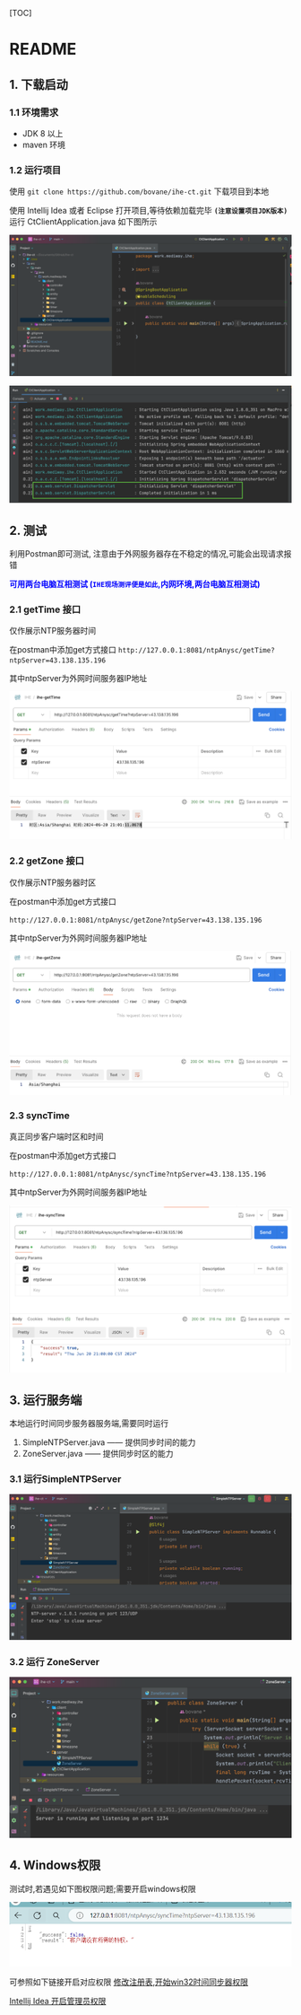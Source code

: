 [TOC]

# README

## 1. 下载启动

### 1.1 环境需求

- JDK 8 以上
- maven 环境

### 1.2 运行项目

使用 `git clone https://github.com/bovane/ihe-ct.git` 下载项目到本地

使用 Intellij Idea 或者 Eclipse 打开项目,等待依赖加载完毕 **`(注意设置项目JDK版本)`**
运行 CtClientApplication.java 如下图所示

![ct](img/ct.png)

![ct-1](img/ct-1.png)

## 2. 测试

利用Postman即可测试, 注意由于外网服务器存在不稳定的情况,可能会出现请求报错

**<font color=blue>可用两台电脑互相测试 (`IHE现场测评便是如此`,内网环境,两台电脑互相测试)</font>**

### 2.1 getTime 接口

仅作展示NTP服务器时间

在postman中添加get方式接口
`http://127.0.0.1:8081/ntpAnysc/getTime?ntpServer=43.138.135.196`

其中ntpServer为外网时间服务器IP地址

![ct-2](img/ct-2.png)

### 2.2 getZone 接口

仅作展示NTP服务器时区

在postman中添加get方式接口

`http://127.0.0.1:8081/ntpAnysc/getZone?ntpServer=43.138.135.196`

其中ntpServer为外网时间服务器IP地址

![ct-3](img/ct-3.png)

### 2.3 syncTime

真正同步客户端时区和时间

在postman中添加get方式接口

`http://127.0.0.1:8081/ntpAnysc/syncTime?ntpServer=43.138.135.196`

其中ntpServer为外网时间服务器IP地址

![ct-4](img/ct-4.png)

## 3. 运行服务端

本地运行时间同步服务器服务端,需要同时运行 

1. SimpleNTPServer.java —— 提供同步时间的能力
2. ZoneServer.java —— 提供同步时区的能力

### 3.1 运行SimpleNTPServer

![ct-5](img/ct-5.png)

### 3.2 运行 ZoneServer

![ct-6](img/ct-6.png)

## 4. Windows权限

测试时,若遇见如下图权限问题;需要开启windows权限

![image-20240621下午44343942](img/image-20240621%E4%B8%8B%E5%8D%8844343942.png)

可参照如下链接开启对应权限
[修改注册表,开始win32时间同步器权限](https://blog.csdn.net/zb455405775/article/details/80679514)



[Intellij Idea 开启管理员权限](https://blog.csdn.net/muzi_87/article/details/125823287)